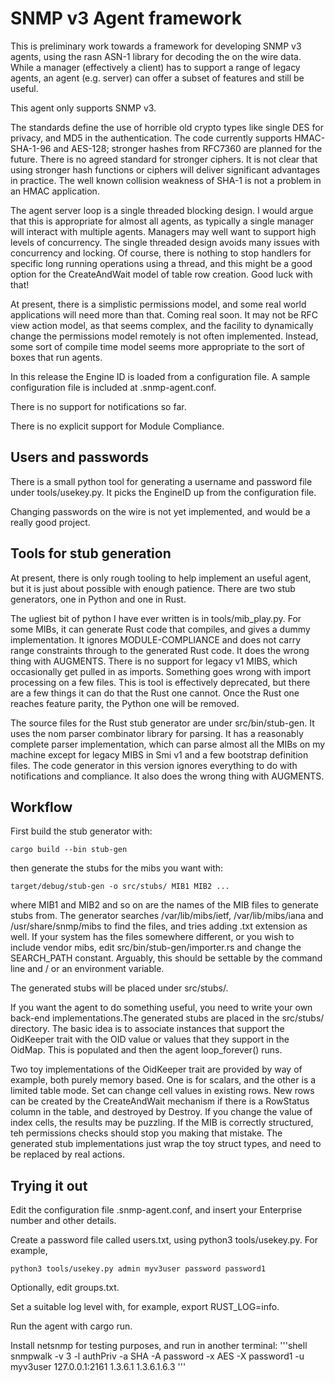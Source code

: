 # SNMP v3 Agent framework

This is preliminary work towards a framework for developing SNMP v3 agents, using the rasn ASN-1 library for decoding the on the wire data. While a manager (effectively a client) has to support a range of legacy agents, an agent (e.g. server) can offer a subset of features and still be useful.

This agent only supports SNMP v3.

The standards define the use of horrible old crypto types like single DES for privacy, and MD5 in the authentication. The code currently supports HMAC-SHA-1-96 and AES-128; stronger hashes from RFC7360 are planned for the future. There is no agreed standard for stronger ciphers. It is not clear that using stronger hash functions or ciphers will deliver significant advantages in practice. The well known collision weakness of SHA-1 is not a problem in an HMAC application.

The agent server loop is a single threaded blocking design. I would argue that this is appropriate for almost all agents, as typically a single manager will interact with multiple agents. Managers may well want to support high levels of concurrency. The single threaded design avoids many issues with concurrency and locking. Of course, there is nothing to stop handlers for specific long running operations using a thread, and this might be a good option for the CreateAndWait model of table row creation. Good luck with that!

At present, there is a simplistic permissions model, and some real world applications will need more than that. Coming real soon. It may not be RFC view action model, as that seems complex, and the facility to dynamically change the permissions model remotely is not often implemented. Instead, some sort of compile time model seems more appropriate to the sort of boxes that run agents.

In this release the Engine ID is loaded from a configuration file. A sample configuration file is included at .snmp-agent.conf.

There is no support for notifications so far.

There is no explicit support for Module Compliance.

## Users and passwords
There is a small python tool for generating a username and password file under tools/usekey.py. It picks the EngineID up
from the configuration file.

Changing passwords on the wire is not yet implemented, and would be a really good project.

## Tools for stub generation
At present, there is only rough tooling to help implement an useful agent, but it is just about possible with enough patience. There are two stub generators, one in Python and one in Rust.

The ugliest bit of python I have ever written is in tools/mib_play.py. For some MIBs, it can generate Rust code that compiles, and gives a dummy implementation. It ignores MODULE-COMPLIANCE and does not carry range constraints through to the generated Rust code. It does the wrong thing with AUGMENTS. There is no support for legacy v1 MIBS, which occasionally get pulled in as imports. Something goes wrong with import processing on a few files. This is tool is effectively deprecated, but there are a few things it can do that the Rust one cannot. Once the Rust one reaches feature parity, the Python one will be removed.

The source files for the Rust stub generator are under src/bin/stub-gen. It uses the nom parser combinator library for parsing. It has a reasonably complete parser implementation, which can parse almost all the MIBs on my machine except for legacy MIBS in Smi v1 and a few bootstrap definition files. The code generator in this version ignores everything to do with notifications and compliance.  It also does the wrong thing with AUGMENTS.

## Workflow
First build the stub generator with:

```shell
cargo build --bin stub-gen
```

then generate the stubs for the mibs you want with:
```shell
target/debug/stub-gen -o src/stubs/ MIB1 MIB2 ...
```
where MIB1 and MIB2 and so on are the names of the MIB files to generate stubs from. The generator searches /var/lib/mibs/ietf, /var/lib/mibs/iana and /usr/share/snmp/mibs to find the files, and tries adding .txt extension as well. If your system has the files somewhere different, or you wish to include vendor mibs, edit src/bin/stub-gen/importer.rs and change the SEARCH_PATH constant. Arguably, this should be settable by the command line and / or an environment variable.

The generated stubs will be placed under src/stubs/.

If you want the agent to do something useful, you need to write your own back-end implementations.The generated stubs are placed in the src/stubs/ directory. The basic idea is to associate instances that support the OidKeeper trait with the OID value or values that they support in the OidMap. This is populated and then the agent loop_forever() runs.

Two toy implementations of the OidKeeper trait are provided by way of example, both purely memory based. One is for scalars, and the other is a limited table mode. Set can change cell values in existing rows. New rows can be created by the CreateAndWait mechanism if there is a RowStatus column in the table, and destroyed by Destroy. If you change the value of index cells, the results may be puzzling. If the MIB is correctly structured, teh permissions checks should stop you making that mistake. The generated stub implementations just wrap the toy struct types, and need to be replaced by real actions.

## Trying it out
Edit the configuration file .snmp-agent.conf, and insert your Enterprise number and other details.

Create a password file called users.txt, using python3 tools/usekey.py. For example,

```shell
python3 tools/usekey.py admin myv3user password password1
```

Optionally, edit groups.txt.

Set a suitable log level with, for example, export RUST_LOG=info.

Run the agent with cargo run.

Install netsnmp for testing purposes, and run in another terminal:
'''shell
snmpwalk -v 3 -l authPriv -a SHA -A password  -x AES -X password1 -u myv3user   127.0.0.1:2161 1.3.6.1 1.3.6.1.6.3
'''